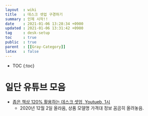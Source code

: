 ```yaml
---
layout  : wiki
title   : 데스크 셋업 구경하기 
summary : 인제 시작!! 
date    : 2021-01-06 13:28:34 +0900
updated : 2021-01-06 13:31:42 +0900
tag     : desk-setup
toc     : true
public  : true
parent  : [[Gray-Category]] 
latex   : false
---
```

* TOC
{:toc}

# 일단 유튜브 모음

* [좁은 책상 120% 활용하는 데스크 셋업, Youtueb, 1시](https://youtu.be/HfFxqxboIqo)
  * 2020년 12월 2일 올라옴, 상품 모델명 가격대 정보 꼼곰히 올려놓음.
